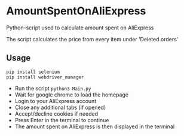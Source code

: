 # AmountSpentOnAliExpress

Python-script used to calculate amount spent on AliExpress

The script calculates the price from every item under 'Deleted orders'

## Usage

```
pip install selenium
pip install webdriver_manager
```

- Run the script ``python3 Main.py``
- Wait for google chrome to load the homepage
- Login to your AliExpress account
- Close any additional tabs (if opened)
- Accept/decline cookies if needed
- Press Enter in the terminal to continue
- The amount spent on AliExpress is then displayed in the terminal
